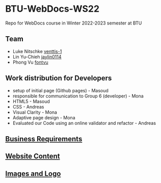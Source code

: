 # BTU-WebDocs-WS22
Repo for WebDocs course in Winter 2022-2023 semester at BTU
## Team
* Luke Nitschke [venttis-1](https://github.com/venttis-1)
* Lin Yu-Chieh [jaylin0114](https://github.com/jaylin0114)
* Phong Vu [fontvu](https://github.com/fontvu)

## Work distribution for Developers
- setup of initial page (Github pages) - Masoud
- responsible for communication to Group 6 (developer) - Mona
- HTML5 - Masoud
- CSS - Andreas
- Visual Clarity - Mona
- Adaptive page design - Mona
- Evaluated our Code using an online validator and refactor - Andreas

## [Business Requirements](assignment-2a/Business%20Requirements/requirements.md)

## [Website Content](/assignment-2a/website-content/resources.md)

## [Images and Logo ](assignment-2a/website-content/data)






